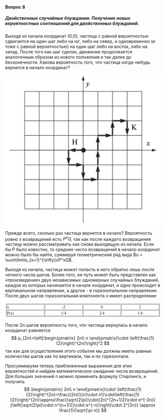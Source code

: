 #### Вопрос 8

##### Двойственные случайные блуждания. Получение новых вероятностных соотношений для двойственных блужданий.

Выходя из начала координат (0;0), частица с равной вероятностью сдвигается на один шаг либо на юг, либо на север, и одновременно (и тоже с равной вероятностью) на один шаг либо на восток, либо на запад. После того как шаг сделан, движение продолжается аналогичным образом из нового положения и так далее до бесконечности. Какова вероятность того, что частица когда-нибудь вернется в начало координат?

![image-20220622200349517](Answer_3_8/image-20220622200349517.png)

Прежде всего, сколько раз частица вернется в начало? Вероятность ровно *x* возвращений есть $P^xQ$, так как после каждого возвращения частицу можно рассматривать как снова выходящую из начала. Если бы $P$ было известно, то среднее число возвращений в начало координат можно было бы найти, суммируя геометрический ряд вида $u = \sum\limits_{x=1}^{\infty}xP^xQ$.  

Выходя из начала, частица может попасть в него обратно лишь после четного числа шагов. Более того, ее путь может быть представлен как «произведение» двух независимых одномерных случайных блужданий, каждое из которых начинается в начале координат, и одно происходит в вертикальном направлении, а другое - в горизонтальном направлении. После двух шагов горизонтальная компонента x имеет распределение

![image-20220622205850982](Answer_3_8/image-20220622205850982.png)

После $2n$ шагов вероятность того, что частица вернулась в начало координат равняется 
$$
p_{2n}=\left[\begin{pmatrix}
2n\\
n
\end{pmatrix}\cdot
\left(\frac{1}{2}\right)^{2n}\right]^2
$$
так как для осуществления этого события мы должны иметь равные количества шагов как по вертикали, так и по горизонтали.

Просуммируем теперь приближенные выражения для этих вероятностей и найдем математическое ожидание числа возвращений. Для больших значений n можно применить формулу Стирлинга, и получить
$$
\begin{pmatrix}
2n\\
n
\end{pmatrix}\cdot
\left(\frac{1}{2}\right)^{2n}=\frac{(2n)!}{n!\cdot n!}\cdot\left(\frac{1}{2}\right)^{2n}\approx\frac{\sqrt{2\pi}\cdot(2n)^{2n+1/2}\cdot e^{-2n}}{\left(\sqrt{2\pi}\cdot n^{n+1/2}\cdot e^{-n}\right)\cdot 2^{2n}} \approx \frac{1}{\sqrt{\pi n}}
$$
